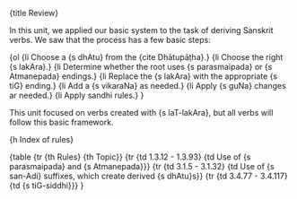 {title Review}

In this unit, we applied our basic system to the task of deriving Sanskrit
verbs. We saw that the process has a few basic steps:

{ol
    {li Choose a {s dhAtu} from the {cite Dhātupāṭha}.}
    {li Choose the right {s lakAra}.}
    {li Determine whether the root uses {s parasmaipada} or {s Atmanepada}
    endings.}
    {li Replace the {s lakAra} with the appropriate {s tiG} ending.}
    {li Add a {s vikaraNa} as needed.}
    {li Apply {s guNa} changes ar needed.}
    {li Apply sandhi rules.}
}

This unit focused on verbs created with {s laT-lakAra}, but all verbs will
follow this basic framework.


{h Index of rules}

{table
{tr {th Rules} {th Topic}}
{tr {td 1.3.12 - 1.3.93}
    {td Use of {s parasmaipada} and {s Atmanepada}}}
{tr {td 3.1.5 - 3.1.32}
    {td Use of {s san-Adi} suffixes, which create derived {s dhAtu}s}}
{tr {td 3.4.77 - 3.4.117} {td {s tiG-siddhi}}}
}
